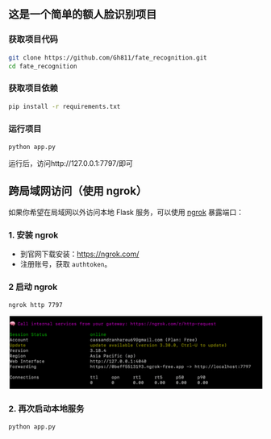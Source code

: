 ## 这是一个简单的额人脸识别项目

### 获取项目代码
~~~bash
git clone https://github.com/Gh811/fate_recognition.git
cd fate_recognition
~~~

### 获取项目依赖
~~~bash
pip install -r requirements.txt
~~~

### 运行项目
~~~bash
python app.py
~~~
运行后，访问http://127.0.0.1:7797/即可

## 跨局域网访问（使用 ngrok）
如果你希望在局域网以外访问本地 Flask 服务，可以使用 [ngrok](https://ngrok.com/) 暴露端口：

### 1. 安装 ngrok
- 到官网下载安装：https://ngrok.com/
- 注册账号，获取 `authtoken`。

### 2 启动 ngrok
~~~bash
ngrok http 7797
~~~
![演示图片](images/ngrok.png)

### 2. 再次启动本地服务
```bash
python app.py